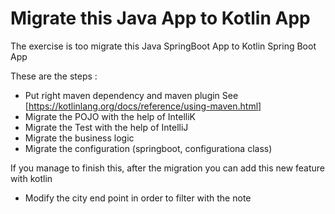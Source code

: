 # Migrate this Java App to Kotlin App

The exercise is too migrate this Java SpringBoot App to Kotlin Spring Boot App

These are the steps :
* Put right maven dependency and maven plugin See [https://kotlinlang.org/docs/reference/using-maven.html]
* Migrate the POJO with the help of IntelliK
* Migrate the Test with the help of IntelliJ
* Migrate the business logic
* Migrate the configuration (springboot, configurationa class)

If you manage to finish this, after the migration you can add this new feature with kotlin
* Modify the city end point in order to filter with the note